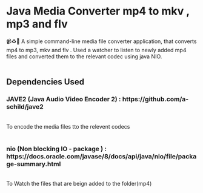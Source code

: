 # Java Media Converter mp4 to mkv , mp3 and flv
📹♻️🎵 A simple command-line media file converter application, that converts mp4 to mp3, mkv and flv . Used a watcher to listen to newly added mp4 files and converted them to the relevant codec using java NIO.
<br>
<br>
<h2>Dependencies Used</h2>
<h3>JAVE2 (Java Audio Video Encoder 2) : https://github.com/a-schild/jave2</h3> <br>
To encode the media files tto the relevent codecs<br><br>
<h3>nio (Non blocking IO - package )   : https://docs.oracle.com/javase/8/docs/api/java/nio/file/package-summary.html</h3><br>
To Watch the files that are beign added to the folder(mp4)
